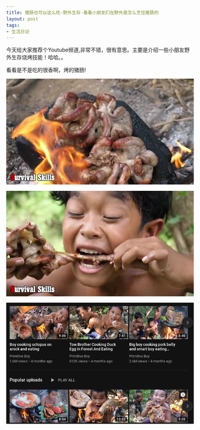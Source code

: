 ```yaml
---
title: 猪肠也可以这么吃-野外生存-看看小朋友们在野外是怎么烹饪猪肠的
layout: post
tags:
- 生活日记
---
```


今天给大家推荐个Youtube频道,非常不错，很有意思。主要是介绍一些小朋友野外生存烧烤技能！哈哈。。

看看是不是吃的很香啊，烤的猪肠!

[![](/images/Survival_001.jpg)](https://www.youtube.com/channel/UC2ZCFUtjKWNsMJhP3buzwIQ/featured)

[![](/images/Survival_002.jpg)](https://www.youtube.com/channel/UC2ZCFUtjKWNsMJhP3buzwIQ/featured)

[![](/images/Survival_003.png)](https://www.youtube.com/channel/UC2ZCFUtjKWNsMJhP3buzwIQ/featured)



